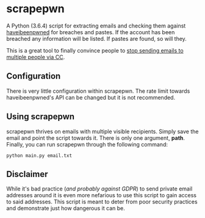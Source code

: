 # scrapepwn
A Python (3.6.4) script for extracting emails and checking them against [haveibeenpwned](https://haveibeenpwned.com/) for breaches and pastes. If the account has been breached any information will be listed. If pastes are found, so will they.

This is a great tool to finally convince people to [stop sending emails to multiple people via CC](https://www.theregister.co.uk/2018/05/29/bcc_is_hard_okay_organisations_blab_email_addresses_in_gdpr_mailouts/).

## Configuration
There is very little configuration within scrapepwn. The rate limit towards haveibeenpwned's API can be changed but it is not recommended.

## Using scrapepwn
scrapepwn thrives on emails with multiple visible recipients. Simply save the email and point the script towards it. There is only one argument, **path**. Finally, you can run scrapepwn through the following command:
```
python main.py email.txt
```

## Disclaimer
While it's bad practice (*and probably against GDPR*) to send private email addresses around it is even more nefarious to use this script to gain access to said addresses. This script is meant to deter from poor security practices and demonstrate just how dangerous it can be.